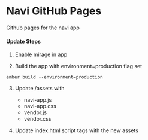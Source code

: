 # Navi GitHub Pages
Github pages for the navi app

#### Update Steps
1. Enable mirage in app

2. Build the app with environment=production flag set

`ember build --environment=production`

3. Update /assets with
    * navi-app.js
    * navi-app.css
    * vendor.js
    * vendor.css

4. Update index.html script tags with the new assets
